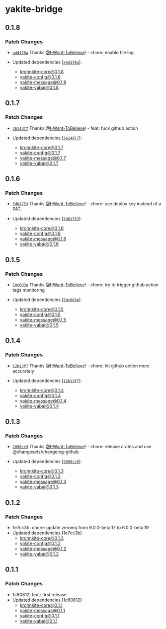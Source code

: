 # yakite-bridge

## 0.1.8

### Patch Changes

- [`a4d170a`](https://github.com/I-Want-ToBelieve/yakite/commit/a4d170a88058be0fd7b38666fec43d8f4ee017ba) Thanks [@I-Want-ToBelieve](https://github.com/I-Want-ToBelieve)! - chore: enable file log

- Updated dependencies [[`a4d170a`](https://github.com/I-Want-ToBelieve/yakite/commit/a4d170a88058be0fd7b38666fec43d8f4ee017ba)]:
  - krohnkite-core@0.1.8
  - yakite-config@0.1.8
  - yakite-message@0.1.8
  - yakite-yabai@0.1.8

## 0.1.7

### Patch Changes

- [`3614d77`](https://github.com/I-Want-ToBelieve/yakite/commit/3614d77c91d342ab7560ff8e7508f01bc8954019) Thanks [@I-Want-ToBelieve](https://github.com/I-Want-ToBelieve)! - feat: fuck github action

- Updated dependencies [[`3614d77`](https://github.com/I-Want-ToBelieve/yakite/commit/3614d77c91d342ab7560ff8e7508f01bc8954019)]:
  - krohnkite-core@0.1.7
  - yakite-config@0.1.7
  - yakite-message@0.1.7
  - yakite-yabai@0.1.7

## 0.1.6

### Patch Changes

- [`5d81753`](https://github.com/I-Want-ToBelieve/yakite/commit/5d817533c827ec2ecdada77784cdc11f062cd41f) Thanks [@I-Want-ToBelieve](https://github.com/I-Want-ToBelieve)! - chore: use deploy key instead of a PAT.

- Updated dependencies [[`5d81753`](https://github.com/I-Want-ToBelieve/yakite/commit/5d817533c827ec2ecdada77784cdc11f062cd41f)]:
  - krohnkite-core@0.1.6
  - yakite-config@0.1.6
  - yakite-message@0.1.6
  - yakite-yabai@0.1.6

## 0.1.5

### Patch Changes

- [`50c083e`](https://github.com/I-Want-ToBelieve/yakite/commit/50c083e0c9fed1806c1db146d57accc2ac9ea1c8) Thanks [@I-Want-ToBelieve](https://github.com/I-Want-ToBelieve)! - chore: try to trigger github action tags monitoring

- Updated dependencies [[`50c083e`](https://github.com/I-Want-ToBelieve/yakite/commit/50c083e0c9fed1806c1db146d57accc2ac9ea1c8)]:
  - krohnkite-core@0.1.5
  - yakite-config@0.1.5
  - yakite-message@0.1.5
  - yakite-yabai@0.1.5

## 0.1.4

### Patch Changes

- [`12b13f7`](https://github.com/I-Want-ToBelieve/yakite/commit/12b13f7ab413d413a2f12723598c3e49e733e910) Thanks [@I-Want-ToBelieve](https://github.com/I-Want-ToBelieve)! - chore: hit github action more accurately

- Updated dependencies [[`12b13f7`](https://github.com/I-Want-ToBelieve/yakite/commit/12b13f7ab413d413a2f12723598c3e49e733e910)]:
  - krohnkite-core@0.1.4
  - yakite-config@0.1.4
  - yakite-message@0.1.4
  - yakite-yabai@0.1.4

## 0.1.3

### Patch Changes

- [`2098cc9`](https://github.com/I-Want-ToBelieve/yakite/commit/2098cc9f46d150498a8327d344dd7811748d5a8b) Thanks [@I-Want-ToBelieve](https://github.com/I-Want-ToBelieve)! - chore: release crates and use @changesets/changelog-github

- Updated dependencies [[`2098cc9`](https://github.com/I-Want-ToBelieve/yakite/commit/2098cc9f46d150498a8327d344dd7811748d5a8b)]:
  - krohnkite-core@0.1.3
  - yakite-config@0.1.3
  - yakite-message@0.1.3
  - yakite-yabai@0.1.3

## 0.1.2

### Patch Changes

- 1e7cc3b: chore: update zeromq from 6.0.0-beta.17 to 6.0.0-beta.19
- Updated dependencies [1e7cc3b]
  - krohnkite-core@0.1.2
  - yakite-config@0.1.2
  - yakite-message@0.1.2
  - yakite-yabai@0.1.2

## 0.1.1

### Patch Changes

- 1c80812: feat: first release
- Updated dependencies [1c80812]
  - krohnkite-core@0.1.1
  - yakite-message@0.1.1
  - yakite-config@0.1.1
  - yakite-yabai@0.1.1
